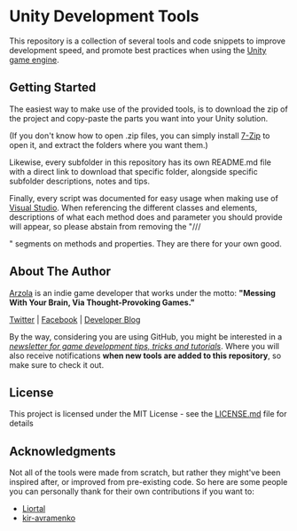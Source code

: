 # Unity Development Tools
This repository is a collection of several tools and code snippets to improve development speed, and promote best practices when using the [Unity game engine](https://unity3d.com/).

## Getting Started

The easiest way to make use of the provided tools, is to download the zip of the project and copy-paste the parts you want into your Unity solution.

(If you don't know how to open .zip files, you can simply install [7-Zip](http://www.7-zip.org/) to open it, and extract the folders where you want them.)

Likewise, every subfolder in this repository has its own README.md file with a direct link to download that specific folder, alongside specific subfolder descriptions, notes and tips.

Finally, every script was documented for easy usage when making use of [Visual Studio](https://www.visualstudio.com/). When referencing the different classes and elements, descriptions of what each method does and parameter you should provide will appear, so please abstain from removing the "/// <summary></summary>" segments on methods and properties. They are there for your own good.

## About The Author

[Arzola](http://heisarzola.com) is an indie game developer that works under the motto: 
**"Messing With Your Brain, Via Thought-Provoking Games."**

[Twitter](https://twitter.com/heisarzola/)
 | [Facebook](https://www.facebook.com/heisarzola/)
 | [Developer Blog](http://heisarzola.com/devblog/)
 
 By the way, considering you are using GitHub, you might be interested in a 
 [*newsletter for game development tips, tricks and tutorials*](https://heisarzola.us16.list-manage.com/subscribe?u=711c0d50be32d6a5eca3ccb18&id=43d6d70f28). Where you will also receive notifications **when new tools are added to this repository**, so make sure to check it out.

## License

This project is licensed under the MIT License - see the [LICENSE.md](LICENSE.md) file for details

## Acknowledgments

Not all of the tools were made from scratch, but rather they might've been inspired after, or improved from pre-existing code.
So here are some people you can personally thank for their own contributions if you want to:

* [Liortal](https://github.com/liortal53/)
* [kir-avramenko](https://github.com/kir-avramenko/)
